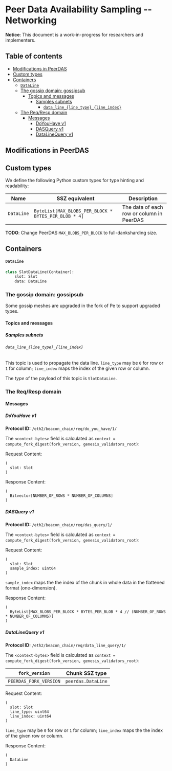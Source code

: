 # Peer Data Availability Sampling -- Networking

**Notice**: This document is a work-in-progress for researchers and implementers.

## Table of contents

<!-- TOC -->
<!-- START doctoc generated TOC please keep comment here to allow auto update -->
<!-- DON'T EDIT THIS SECTION, INSTEAD RE-RUN doctoc TO UPDATE -->

- [Modifications in PeerDAS](#modifications-in-peerdas)
- [Custom types](#custom-types)
- [Containers](#containers)
    - [`DataLine`](#dataline)
  - [The gossip domain: gossipsub](#the-gossip-domain-gossipsub)
    - [Topics and messages](#topics-and-messages)
      - [Samples subnets](#samples-subnets)
        - [`data_line_{line_type}_{line_index}`](#data_line_line_type_line_index)
  - [The Req/Resp domain](#the-reqresp-domain)
    - [Messages](#messages)
      - [DoYouHave v1](#doyouhave-v1)
      - [DASQuery v1](#dasquery-v1)
      - [DataLineQuery v1](#datalinequery-v1)

<!-- END doctoc generated TOC please keep comment here to allow auto update -->
<!-- /TOC -->

## Modifications in PeerDAS

## Custom types

We define the following Python custom types for type hinting and readability:

| Name | SSZ equivalent | Description |
| - | - | - |
| `DataLine`   | `ByteList[MAX_BLOBS_PER_BLOCK * BYTES_PER_BLOB * 4]` | The data of each row or column in PeerDAS |

**TODO**: Change PeerDAS `MAX_BLOBS_PER_BLOCK` to full-danksharding size.

## Containers

#### `DataLine`

```python
class SlotDataLine(Container):
    slot: Slot
    data: DataLine
```

### The gossip domain: gossipsub

Some gossip meshes are upgraded in the fork of Pe to support upgraded types.

#### Topics and messages

##### Samples subnets

###### `data_line_{line_type}_{line_index}`

This topic is used to propagate the data line. `line_type` may be `0` for row or `1` for column; `line_index` maps the index of the given row or column.

The *type* of the payload of this topic is `SlotDataLine`.

### The Req/Resp domain

#### Messages

##### DoYouHave v1

**Protocol ID:** `/eth2/beacon_chain/req/do_you_have/1/`

The `<context-bytes>` field is calculated as `context = compute_fork_digest(fork_version, genesis_validators_root)`:

Request Content:
```
(
  slot: Slot
)
```

Response Content:
```
(
  Bitvector[NUMBER_OF_ROWS * NUMBER_OF_COLUMNS]
)
```

##### DASQuery v1

**Protocol ID:** `/eth2/beacon_chain/req/das_query/1/`

The `<context-bytes>` field is calculated as `context = compute_fork_digest(fork_version, genesis_validators_root)`:

Request Content:
```
(
  slot: Slot
  sample_index: uint64
)
```

`sample_index` maps the the index of the chunk in whole data in the flattened format (one-dimension).

Response Content:
```
(
  ByteList[MAX_BLOBS_PER_BLOCK * BYTES_PER_BLOB * 4 // (NUMBER_OF_ROWS * NUMBER_OF_COLUMNS)]
)
```

##### DataLineQuery v1

**Protocol ID:** `/eth2/beacon_chain/req/data_line_query/1/`

The `<context-bytes>` field is calculated as `context = compute_fork_digest(fork_version, genesis_validators_root)`:

[1]: # (eth2spec: skip)

| `fork_version`           | Chunk SSZ type                |
|--------------------------|-------------------------------|
| `PEERDAS_FORK_VERSION`   | `peerdas.DataLine`           |

Request Content:
```
(
  slot: Slot
  line_type: uint64
  line_index: uint64
)
```

`line_type` may be `0` for row or `1` for column; `line_index` maps the the index of the given row or column.

Response Content:
```
(
  DataLine
)
```
